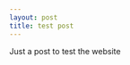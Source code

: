 ```yaml
---
layout: post
title: test post
---
```


Just a post to test the website

<div style="position: relative">
	<script src="p5/p5.js"></script>
	<script src="p5/addons/p5.sound.js"></script>
	<script src="sketches/current.js"></script>
</div>
